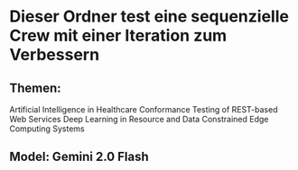 # Dieser Ordner test eine sequenzielle Crew mit einer Iteration zum Verbessern

## Themen: 
Artificial Intelligence in Healthcare
Conformance Testing of REST-based Web Services
Deep Learning in Resource and Data Constrained Edge Computing Systems

## Model: Gemini 2.0 Flash
